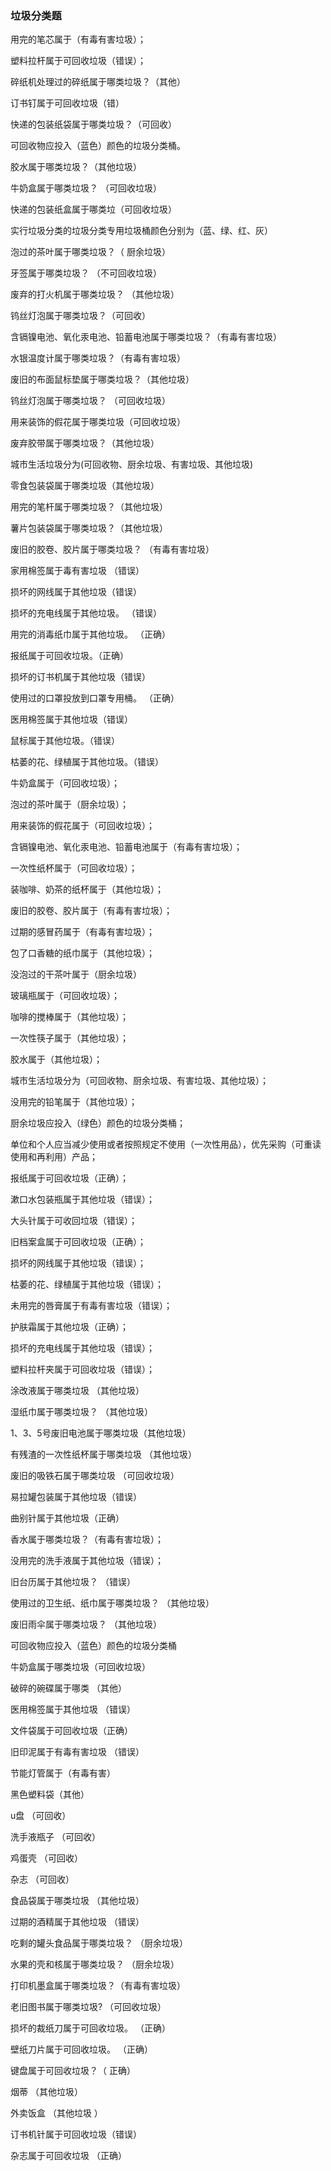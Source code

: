 ### 垃圾分类题

用完的笔芯属于（有毒有害垃圾）；

塑料拉杆属于可回收垃圾（错误）；

碎纸机处理过的碎纸属于哪类垃圾？（其他）

订书钉属于可回收垃圾（错）

快递的包装纸袋属于哪类垃圾？（可回收）

可回收物应投入（蓝色）颜色的垃圾分类桶。

胶水属于哪类垃圾？（其他垃圾）

牛奶盒属于哪类垃圾？ （可回收垃圾）

快递的包装纸盒属于哪类垃（可回收垃圾）

实行垃圾分类的垃圾分类专用垃圾桶颜色分别为（蓝、绿、红、灰）

泡过的茶叶属于哪类垃圾？（ 厨余垃圾）

牙签属于哪类垃圾？ （不可回收垃圾）

废弃的打火机属于哪类垃圾？ （其他垃圾）

钨丝灯泡属于哪类垃圾？（可回收）

含镉镍电池、氧化汞电池、铅蓄电池属于哪类垃圾？（有毒有害垃圾）

水银温度计属于哪类垃圾？（有毒有害垃圾）

废旧的布面鼠标垫属于哪类垃圾？（其他垃圾）

钨丝灯泡属于哪类垃圾？ （可回收垃圾）

用来装饰的假花属于哪类垃圾（可回收垃圾）

废弃胶带属于哪类垃圾？（其他垃圾）

城市生活垃圾分为(可回收物、厨余垃圾、有害垃圾、其他垃圾)

零食包装袋属于哪类垃圾（其他垃圾）

用完的笔杆属于哪类垃圾？（其他垃圾）

薯片包装袋属于哪类垃圾？（其他垃圾）

废旧的胶卷、胶片属于哪类垃圾？ （有毒有害垃圾）

家用棉签属于毒有害垃圾 （错误）

损坏的网线属于其他垃圾（错误）

损坏的充电线属于其他垃圾。 （错误）

用完的消毒纸巾属于其他垃圾。 （正确）

报纸属于可回收垃圾。（正确）

损坏的订书机属于其他垃圾（错误）

使用过的口罩投放到口罩专用桶。 （正确）

医用棉签属于其他垃圾（错误）

鼠标属于其他垃圾。（错误）

枯萎的花、绿植属于其他垃圾。（错误）

牛奶盒属于（可回收垃圾）；

泡过的茶叶属于（厨余垃圾）；

用来装饰的假花属于（可回收垃圾）；

含镉镍电池、氧化汞电池、铅蓄电池属于（有毒有害垃圾）；

一次性纸杯属于（可回收垃圾）；

装咖啡、奶茶的纸杯属于（其他垃圾）；

废旧的胶卷、胶片属于（有毒有害垃圾）；

过期的感冒药属于（有毒有害垃圾）；

包了口香糖的纸巾属于（其他垃圾）；

没泡过的干茶叶属于（厨余垃圾）

玻璃瓶属于（可回收垃圾）；

咖啡的搅棒属于（其他垃圾）；

一次性筷子属于（其他垃圾）；

胶水属于（其他垃圾）；

城市生活垃圾分为（可回收物、厨余垃圾、有害垃圾、其他垃圾）；

没用完的铅笔属于（其他垃圾）；

厨余垃圾应投入（绿色）颜色的垃圾分类桶；

单位和个人应当减少使用或者按照规定不使用（一次性用品），优先采购（可重读使用和再利用）产品；

报纸属于可回收垃圾（正确）；

漱口水包装瓶属于其他垃圾（错误）；

大头针属于可收回垃圾（错误）；

旧档案盒属于可回收垃圾（正确）；

损坏的网线属于其他垃圾（错误）；

枯萎的花、绿植属于其他垃圾（错误）；

未用完的唇膏属于有毒有害垃圾（错误）；

护肤霜属于其他垃圾（正确）；

损坏的充电线属于其他垃圾（错误）；

塑料拉杆夹属于可回收垃圾（错误）；

涂改液属于哪类垃圾 （其他垃圾）

湿纸巾属于哪类垃圾？ （其他垃圾）

1、3、5号废旧电池属于哪类垃圾（其他垃圾）

有残渣的一次性纸杯属于哪类垃圾 （其他垃圾）

废旧的吸铁石属于哪类垃圾 （可回收垃圾）

易拉罐包装属于其他垃圾（错误）

曲别针属于其他垃圾（正确）

香水属于哪类垃圾？（有毒有害垃圾）；

没用完的洗手液属于其他垃圾（错误）；

旧台历属于其他垃圾？ （错误）

使用过的卫生纸、纸巾属于哪类垃圾？ （其他垃圾）

废旧雨伞属于哪类垃圾？ （其他垃圾）

可回收物应投入（蓝色）颜色的垃圾分类桶

牛奶盒属于哪类垃圾（可回收垃圾）

破碎的碗碟属于哪类 （其他）

医用棉签属于其他垃圾 （错误）

文件袋属于可回收垃圾（正确）

旧印泥属于有毒有害垃圾 （错误）

节能灯管属于（有毒有害）

黑色塑料袋（其他）

u盘 （可回收）

洗手液瓶子 （可回收）

鸡蛋壳 （可回收）

杂志 （可回收）

食品袋属于哪类垃圾 （其他垃圾）

过期的酒精属于其他垃圾 （错误）

吃剩的罐头食品属于哪类垃圾？ （厨余垃圾）

水果的壳和核属于哪类垃圾？ （厨余垃圾）

打印机墨盒属于哪类垃圾？（有毒有害垃圾）

老旧图书属于哪类垃圾? （可回收垃圾）

损坏的裁纸刀属于可回收垃圾。 （正确）

壁纸刀片属于可回收垃圾。 （正确）

键盘属于可回收垃圾？（ 正确）

烟蒂 （其他垃圾）

外卖饭盒 （其他垃圾 ）

订书机针属于可回收垃圾（错误）

杂志属于可回收垃圾 （正确）
